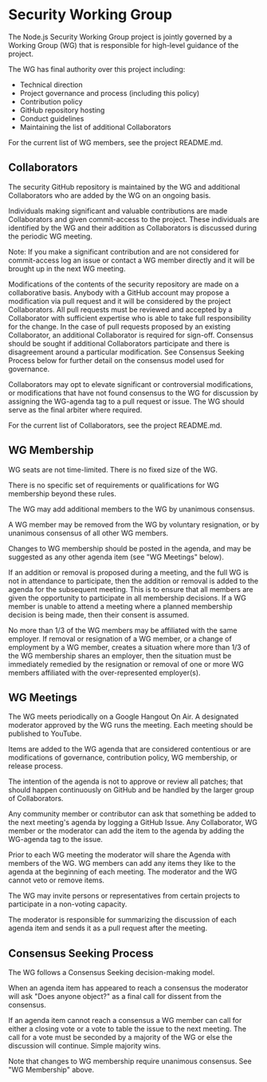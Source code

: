 # Security Working Group

The Node.js Security Working Group project is jointly governed by a Working
Group (WG) that is responsible for high-level guidance of the project.

The WG has final authority over this project including:

- Technical direction
- Project governance and process (including this policy)
- Contribution policy
- GitHub repository hosting
- Conduct guidelines
- Maintaining the list of additional Collaborators

For the current list of WG members, see the project README.md.

## Collaborators

The security GitHub repository is maintained by the WG and additional
Collaborators who are added by the WG on an ongoing basis.

Individuals making significant and valuable contributions are made Collaborators
and given commit-access to the project. These individuals are identified by the
WG and their addition as Collaborators is discussed during the periodic WG
meeting.

Note: If you make a significant contribution and are not considered for
commit-access log an issue or contact a WG member directly and it will be
brought up in the next WG meeting.

Modifications of the contents of the security repository are made on a
collaborative basis. Anybody with a GitHub account may propose a modification
via pull request and it will be considered by the project Collaborators. All
pull requests must be reviewed and accepted by a Collaborator with sufficient
expertise who is able to take full responsibility for the change. In the case of
pull requests proposed by an existing Collaborator, an additional Collaborator
is required for sign-off. Consensus should be sought if additional Collaborators
participate and there is disagreement around a particular modification. See
Consensus Seeking Process below for further detail on the consensus model used
for governance.

Collaborators may opt to elevate significant or controversial modifications, or
modifications that have not found consensus to the WG for discussion by
assigning the WG-agenda tag to a pull request or issue. The WG should serve as
the final arbiter where required.

For the current list of Collaborators, see the project README.md.

## WG Membership

WG seats are not time-limited. There is no fixed size of the WG.

There is no specific set of requirements or qualifications for WG membership
beyond these rules.

The WG may add additional members to the WG by unanimous consensus.

A WG member may be removed from the WG by voluntary resignation, or by unanimous
consensus of all other WG members.

Changes to WG membership should be posted in the agenda, and may be suggested as
any other agenda item (see "WG Meetings" below).

If an addition or removal is proposed during a meeting, and the full WG is not
in attendance to participate, then the addition or removal is added to the
agenda for the subsequent meeting. This is to ensure that all members are given
the opportunity to participate in all membership decisions. If a WG member is
unable to attend a meeting where a planned membership decision is being made,
then their consent is assumed.

No more than 1/3 of the WG members may be affiliated with the same employer. If
removal or resignation of a WG member, or a change of employment by a WG member,
creates a situation where more than 1/3 of the WG membership shares an employer,
then the situation must be immediately remedied by the resignation or removal of
one or more WG members affiliated with the over-represented employer(s).

## WG Meetings

The WG meets periodically on a Google Hangout On Air. A designated moderator
approved by the WG runs the meeting. Each meeting should be published to
YouTube.

Items are added to the WG agenda that are considered contentious or are
modifications of governance, contribution policy, WG membership, or release
process.

The intention of the agenda is not to approve or review all patches; that should
happen continuously on GitHub and be handled by the larger group of
Collaborators.

Any community member or contributor can ask that something be added to the next
meeting's agenda by logging a GitHub Issue. Any Collaborator, WG member or the
moderator can add the item to the agenda by adding the WG-agenda tag to the
issue.

Prior to each WG meeting the moderator will share the Agenda with members of the
WG. WG members can add any items they like to the agenda at the beginning of
each meeting. The moderator and the WG cannot veto or remove items.

The WG may invite persons or representatives from certain projects to
participate in a non-voting capacity.

The moderator is responsible for summarizing the discussion of each agenda item
and sends it as a pull request after the meeting.

## Consensus Seeking Process

The WG follows a Consensus Seeking decision-making model.

When an agenda item has appeared to reach a consensus the moderator will ask
"Does anyone object?" as a final call for dissent from the consensus.

If an agenda item cannot reach a consensus a WG member can call for either a
closing vote or a vote to table the issue to the next meeting. The call for a
vote must be seconded by a majority of the WG or else the discussion will
continue. Simple majority wins.

Note that changes to WG membership require unanimous consensus. See "WG
Membership" above.
